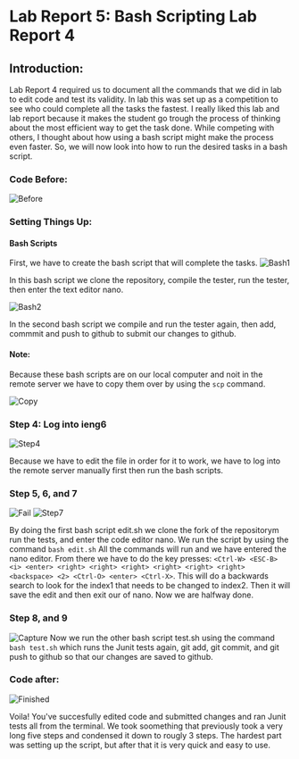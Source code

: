 # Lab Report 5: Bash Scripting Lab Report 4
## Introduction:
Lab Report 4 required us to document all the commands that we did in lab to edit code and test its validity. In lab this was set up as a competition to see who could complete all the tasks the fastest. I really liked this lab and lab report because it makes the student go trough the process of thinking about the most efficient way to get the task done. While competing with others, I thought about how using a bash script might make the process even faster. So, we will now look into how to run the desired tasks in a bash script.
### Code Before:
![Before](Before.png)

### Setting Things Up:
#### Bash Scripts
First, we have to create the bash script that will complete the tasks.
![Bash1](BashScript1.PNG)

In this bash script we clone the repository, compile the tester, run the tester, then enter the text editor nano.

![Bash2](BashScript2.PNG)

In the second bash script we compile and run the tester again, then add, commmit and push to github to submit our changes to github.

#### Note:
Because these bash scripts are on our local computer and noit in the remote server we have to copy them over by using the `scp` command.

![Copy](CopyScripts.PNG)

### Step 4: Log into ieng6
![Step4](Step4.png)

Because we have to edit the file in order for it to work, we have to log into the remote server manually first then run the bash scripts.

### Step 5, 6, and 7
![Fail](Fail.PNG)
![Step7](Step7.png)

By doing the first bash script edit.sh we clone the fork of the repositorym run the tests, and enter the code editor nano.  We run the script by using the command `bash edit.sh` All the commands will run and we have entered the nano editor. From there we have to do the key presses:  `<Ctrl-W> <ESC-B> <i> <enter> <right> <right> <right> <right> <right> <right> <backspace> <2> <Ctrl-O> <enter> <Ctrl-X>`. This will do a backwards search to look for the index1 that needs to be changed to index2. Then it will save the edit and then exit our of nano. Now we are halfway done.

### Step 8, and 9
![Capture](Capture.PNG)
Now we run the other bash script test.sh using the command `bash test.sh` which runs the Junit tests again, git add, git commit, and git push to github so that our changes are saved to github. 


### Code after:
![Finished](finished.png)

Voila! You've succesfully edited code and submitted changes and ran Junit tests all from the terminal. We took soomething that previously took a very long five steps and condensed it down to rougly 3 steps. The hardest part was setting up the script, but after that it is very quick and easy to use. 
